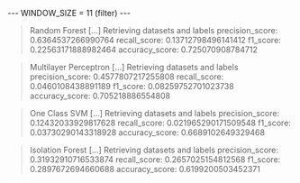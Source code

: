 
 --- WINDOW_SIZE = 11 (filter) --- 


> Random Forest
[...] Retrieving datasets and labels
precision_score: 0.6364537266990764
recall_score: 0.13712798496141412
f1_score: 0.22563171888982464
accuracy_score: 0.725070908784712


> Multilayer Perceptron
[...] Retrieving datasets and labels
precision_score: 0.4577807217255808
recall_score: 0.0460108438891189
f1_score: 0.08259752701023738
accuracy_score: 0.705218886554808


> One Class SVM
[...] Retrieving datasets and labels
precision_score: 0.12432033929817628
recall_score: 0.021965290171509548
f1_score: 0.03730290143318928
accuracy_score: 0.6689102649329468


> Isolation Forest
[...] Retrieving datasets and labels
precision_score: 0.31932910716533874
recall_score: 0.2657025154812568
f1_score: 0.2897672694660688
accuracy_score: 0.6199200503452371
